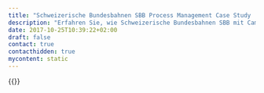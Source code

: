 ```yaml
---
title: "Schweizerische Bundesbahnen SBB Process Management Case Study | Camunda BPM"
description: "Erfahren Sie, wie Schweizerische Bundesbahnen SBB mit Camunda die Geschäftsprozessautomatisierung organisiert und die Effizienz im Unternehmen gesteigert hat. Camunda ist der Marktführer für Workflow-Automatisierung basierend auf Java und BPMN 2.0."
date: 2017-10-25T10:39:22+02:00
draft: false
contact: true
contacthidden: true
mycontent: static
---
```

{{<case-study-single
company="Schweizerische Bundesbahnen SBB"
companydescription=""
customerquote=""
teaser=""
usecase=""
videolink=""
logo="//images.ctfassets.net/vpidbgnakfvf/5YvqmpnrlN5jUGH8pC4aGO/a7e7423ccafb048278f4686c4cd4fde0/SBB_logo_.png"
pdf=""
thumbnail="">}}